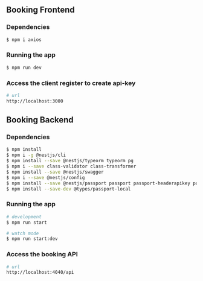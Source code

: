 ## Booking Frontend

### Dependencies

```bash
$ npm i axios
```

### Running the app

```bash
$ npm run dev
```

### Access the client register to create api-key
```bash
# url
http://localhost:3000
```

## Booking Backend

### Dependencies

```bash
$ npm install
$ npm i -g @nestjs/cli
$ npm install --save @nestjs/typeorm typeorm pg
$ npm i --save class-validator class-transformer
$ npm install --save @nestjs/swagger
$ npm i --save @nestjs/config
$ npm install --save @nestjs/passport passport passport-headerapikey passport-local
$ npm install --save-dev @types/passport-local
```

### Running the app

```bash
# development
$ npm run start

# watch mode
$ npm run start:dev
```

### Access the booking API
```bash
# url
http://localhost:4040/api
```
